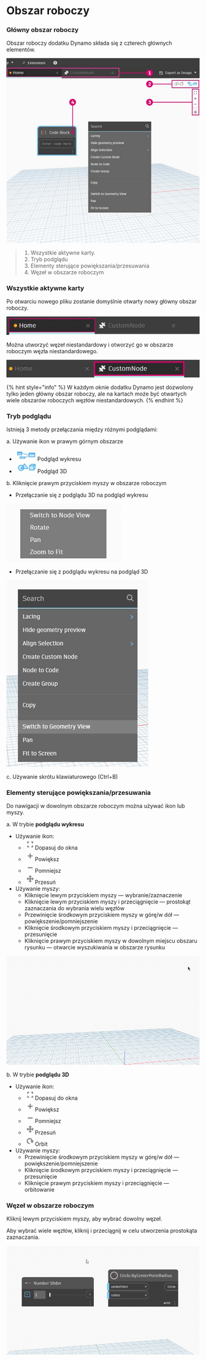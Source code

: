 # Obszar roboczy

### Główny obszar roboczy

Obszar roboczy dodatku Dynamo składa się z czterech głównych elementów.

![](<./images/3-1/workspace - ui.jpg>)

> 1. Wszystkie aktywne karty.
> 2. Tryb podglądu
> 3. Elementy sterujące powiększania/przesuwania
> 4. Węzeł w obszarze roboczym

### Wszystkie aktywne karty

Po otwarciu nowego pliku zostanie domyślnie otwarty nowy główny obszar roboczy.

![](<./images/3-1/workspace - home tab.jpg>)

Można utworzyć węzeł niestandardowy i otworzyć go w obszarze roboczym węzła niestandardowego.

![](<./images/3-1/workspace - custom node tab.jpg>)

{% hint style="info" %}
W każdym oknie dodatku Dynamo jest dozwolony tylko jeden główny obszar roboczy, ale na kartach może być otwartych wiele obszarów roboczych węzłów niestandardowych.
{% endhint %}

### Tryb podglądu

Istnieją 3 metody przełączania między różnymi podglądami:

a. Używanie ikon w prawym górnym obszarze

* ![](<./images/3-1/3-1-04 Graph preview icon.jpg>)Podgląd wykresu
* ![](<./images/3-1/3-1-05 3D preview icon.jpg>)Podgląd 3D

b. Kliknięcie prawym przyciskiem myszy w obszarze roboczym

* Przełączanie się z podglądu 3D na podgląd wykresu

![](<./images/3-1/3-1-06 right click switch to graph preview.jpg>)

* Przełączanie się z podglądu wykresu na podgląd 3D

![](<./images/3-1/workspace - right click switch to geometry.jpg>)

c. Używanie skrótu klawiaturowego (Ctrl+B)

### Elementy sterujące powiększania/przesuwania

Do nawigacji w dowolnym obszarze roboczym można używać ikon lub myszy.

a. W trybie **podglądu wykresu**

* Używanie ikon:
   * ![](<./images/3-1/3-1-08 graph preview zoom to fitpsd.jpg>)Dopasuj do okna
   * ![](<./images/3-1/3-1-09 graph preview zoom in.jpg>)Powiększ
   * ![](<./images/3-1/3-1-10 graph preview zoom out.jpg>)Pomniejsz
   * ![](<./images/3-1/3-1-11 graph preview pan.jpg>)Przesuń
* Używanie myszy:
   * Kliknięcie lewym przyciskiem myszy — wybranie/zaznaczenie
   * Kliknięcie lewym przyciskiem myszy i przeciągnięcie — prostokąt zaznaczania do wybrania wielu węzłów
   * Przewinięcie środkowym przyciskiem myszy w górę/w dół — powiększenie/pomniejszenie
   * Kliknięcie środkowym przyciskiem myszy i przeciągnięcie — przesunięcie
   * Kliknięcie prawym przyciskiem myszy w dowolnym miejscu obszaru rysunku — otwarcie wyszukiwania w obszarze rysunku

![](<./images/3-1/workspace - in canvas search.gif>)

b. W trybie **podglądu 3D**

* Używanie ikon:
   * ![](<./images/3-1/3-1-08 graph preview zoom to fitpsd.jpg>)Dopasuj do okna
   * ![](<./images/3-1/3-1-09 graph preview zoom in.jpg>)Powiększ
   * ![](<./images/3-1/3-1-10 graph preview zoom out.jpg>)Pomniejsz
   * ![](<./images/3-1/3-1-11 graph preview pan.jpg>)Przesuń
   * ![](<./images/3-1/3-1-13 3D preview orbit.jpg>)Orbit
* Używanie myszy:
   * Przewinięcie środkowym przyciskiem myszy w górę/w dół — powiększenie/pomniejszenie
   * Kliknięcie środkowym przyciskiem myszy i przeciągnięcie — przesunięcie
   * Kliknięcie prawym przyciskiem myszy i przeciągnięcie — orbitowanie

### Węzeł w obszarze roboczym

Kliknij lewym przyciskiem myszy, aby wybrać dowolny węzeł.

Aby wybrać wiele węzłów, kliknij i przeciągnij w celu utworzenia prostokąta zaznaczania.

![](<./images/3-1/workspace - selection box.gif>)
